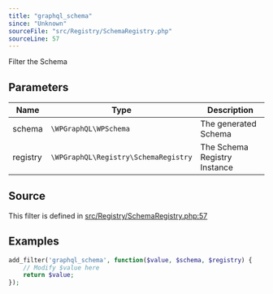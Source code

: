 ```yaml
---
title: "graphql_schema"
since: "Unknown"
sourceFile: "src/Registry/SchemaRegistry.php"
sourceLine: 57
---
```



Filter the Schema

## Parameters

| Name | Type | Description |
|------|------|-------------|
| schema | `\WPGraphQL\WPSchema` | The generated Schema |
| registry | `\WPGraphQL\Registry\SchemaRegistry` | The Schema Registry Instance |




## Source

This filter is defined in [src/Registry/SchemaRegistry.php:57](https://github.com/wp-graphql/wp-graphql/blob/develop/src/Registry/SchemaRegistry.php#L57)


## Examples

```php
add_filter('graphql_schema', function($value, $schema, $registry) {
    // Modify $value here
    return $value;
});
```